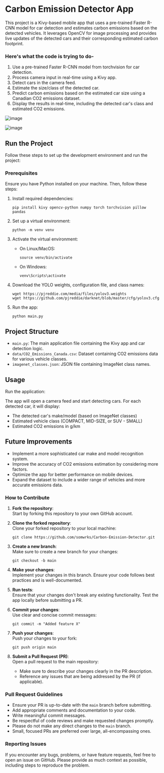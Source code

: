 # Carbon Emission Detector App

This project is a Kivy-based mobile app that uses a pre-trained Faster R-CNN model for car detection and estimates carbon emissions based on the detected vehicles. It leverages OpenCV for image processing and provides live updates of the detected cars and their corresponding estimated carbon footprint.

### Here's what the code is trying to do-

1. Use a pre-trained Faster R-CNN model from torchvision for car detection.
2. Process camera input in real-time using a Kivy app.
3. Detect cars in the camera feed.
4. Estimate the size/class of the detected car.
5. Predict carbon emissions based on the estimated car size using a Canadian CO2 emissions dataset.
6. Display the results in real-time, including the detected car's class and estimated CO2 emissions.

![image](https://github.com/user-attachments/assets/19bdaebc-4840-499f-9551-9045b36d0ee2)

![image](https://github.com/user-attachments/assets/72c4d01a-4774-41ed-80e4-3351e00bd928)

## Run the Project

Follow these steps to set up the development environment and run the project:

### Prerequisites
Ensure you have Python installed on your machine. Then, follow these steps:

1. Install required dependencies:
   ```
   pip install kivy opencv-python numpy torch torchvision pillow pandas

   ```

2. Set up a virtual environment:
   ```
   python -m venv venv
   ```

3. Activate the virtual environment:
   - On Linux/MacOS:
     ```
     source venv/bin/activate
     ```
   - On Windows:
     ```
     venv\Scripts\activate
     ```

4. Download the YOLO weights, configuration file, and class names:
   ```
   wget https://pjreddie.com/media/files/yolov3.weights
   wget https://github.com/pjreddie/darknet/blob/master/cfg/yolov3.cfg
   ```


5. Run the app:
   ```
   python main.py
   ```

## Project Structure
- `main.py`: The main application file containing the Kivy app and car detection logic.
- `data/CO2_Emissions_Canada.csv`: Dataset containing CO2 emissions data for various vehicle classes.
- `imagenet_classes.json`: JSON file containing ImageNet class names.

## Usage

Run the application:

  The app will open a camera feed and start detecting cars. For each detected car, it will display:
- The detected car's make/model (based on ImageNet classes)
- Estimated vehicle class (COMPACT, MID-SIZE, or SUV - SMALL)
- Estimated CO2 emissions in g/km

## Future Improvements

- Implement a more sophisticated car make and model recognition system.
- Improve the accuracy of CO2 emissions estimation by considering more factors.
- Optimize the app for better performance on mobile devices.
- Expand the dataset to include a wider range of vehicles and more accurate emissions data.

### How to Contribute

1. **Fork the repository**:  
   Start by forking this repository to your own GitHub account.

2. **Clone the forked repository**:  
   Clone your forked repository to your local machine:
   ```
   git clone https://github.com/somwrks/Carbon-Emission-Detector.git
   ```

3. **Create a new branch**:  
   Make sure to create a new branch for your changes:
   ```
   git checkout -b main
   ```

4. **Make your changes**:  
   Implement your changes in this branch. Ensure your code follows best practices and is well-documented.

5. **Run tests**:  
   Ensure that your changes don't break any existing functionality. Test the app locally before submitting a PR.

6. **Commit your changes**:  
   Use clear and concise commit messages:
   ```
   git commit -m "Added feature X" 
   ```

7. **Push your changes**:  
   Push your changes to your fork:
   ```
   git push origin main
   ```

8. **Submit a Pull Request (PR)**:  
   Open a pull request to the main repository:
   - Make sure to describe your changes clearly in the PR description.
   - Reference any issues that are being addressed by the PR (if applicable).

### Pull Request Guidelines

- Ensure your PR is up-to-date with the `main` branch before submitting.
- Add appropriate comments and documentation to your code.
- Write meaningful commit messages.
- Be respectful of code reviews and make requested changes promptly.
- Please do not make any direct changes to the `main` branch.
- Small, focused PRs are preferred over large, all-encompassing ones.

### Reporting Issues

If you encounter any bugs, problems, or have feature requests, feel free to open an issue on GitHub. Please provide as much context as possible, including steps to reproduce the problem.
